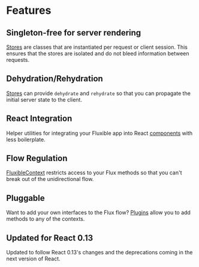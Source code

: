 # Features

## Singleton-free for server rendering

[Stores](../packages/fluxible/docs/api/Stores.md) are classes that are instantiated per request or client session. This ensures that the stores are isolated and do not bleed information between requests.

## Dehydration/Rehydration

[Stores](../packages/fluxible/docs/api/Stores.md) can provide `dehydrate` and `rehydrate` so that you can propagate the initial server state to the client.

## React Integration

Helper utilities for integrating your Fluxible app into React [components](../packages/fluxible/docs/api/Components.md) with less boilerplate.

## Flow Regulation

[FluxibleContext](../packages/fluxible/docs/api/FluxibleContext.md) restricts access to your Flux methods so that you can't break out of the unidirectional flow.

## Pluggable

Want to add your own interfaces to the Flux flow? [Plugins](../packages/fluxible/docs/api/Plugins.md) allow you to add methods to any of the contexts.

## Updated for React 0.13

Updated to follow React 0.13's changes and the deprecations coming in the next version of React.
